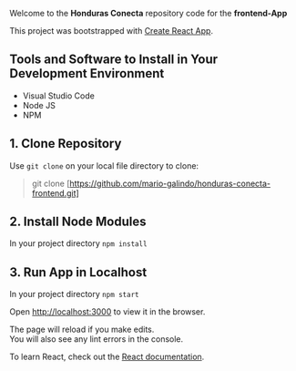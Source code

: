 Welcome to the **Honduras Conecta** repository code for the **frontend-App**

This project was bootstrapped with [Create React App](https://github.com/facebook/create-react-app).

## Tools and Software to Install in Your Development Environment
- Visual Studio Code
- Node JS
- NPM

## 1. Clone Repository
Use `git clone` on your local file directory to clone:
> git clone [https://github.com/mario-galindo/honduras-conecta-frontend.git]

## 2. Install Node Modules
In your project directory `npm install`

## 3. Run App in Localhost
In your project directory `npm start`

Open [http://localhost:3000](http://localhost:3000) to view it in the browser.

The page will reload if you make edits.<br />
You will also see any lint errors in the console.

To learn React, check out the [React documentation](https://reactjs.org/).
